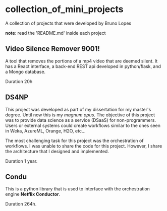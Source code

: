 # collection_of_mini_projects
A collection of projects that were developed by Bruno Lopes

**note**: read the 'README.md' inside each project

## Video Silence Remover 9001!

A tool that removes the portions of a mp4 video that are deemed silent.
It has a React interface, a back-end REST api developed in python/flask, and a Mongo database.

Duration 20h
## DS4NP

This project was developed as part of my dissertation for my master's degree.
Until now this is my *magnum opus*. 
The objective of this project was to provide data science as a service (DSaaS) for non-programmers.
Users or external systems could create workflows similar to the ones seen in Weka, AzureML, Orange, H2O, etc...

The most challenging task for this project was the orchestration of workflows.
I was unable to share the code for this project. 
However, I share the architecture that I designed and implemented.

Duration 1 year.
## Condu

This is a python library that is used to interface with the orchestration engine **Netflix Conductor**.

Duration 264h.